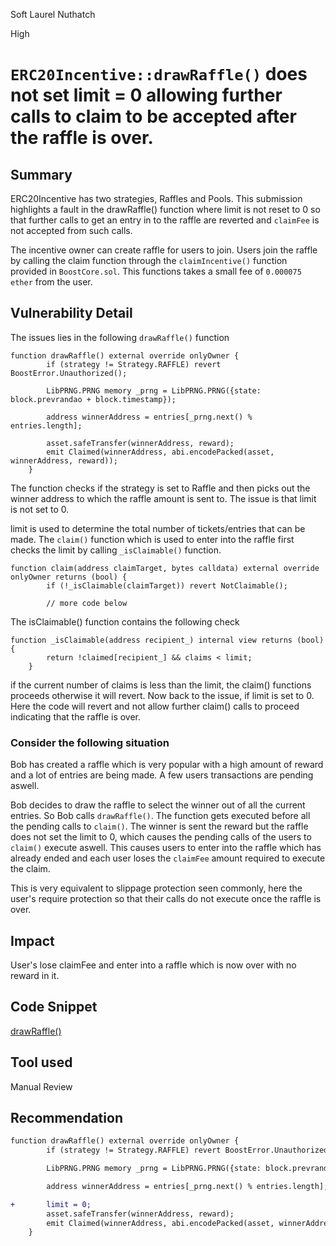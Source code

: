 Soft Laurel Nuthatch

High

# `ERC20Incentive::drawRaffle()` does not set limit = 0 allowing further calls to claim to be accepted after the raffle is over.

## Summary

ERC20Incentive has two strategies, Raffles and Pools. This submission highlights a fault in the drawRaffle() function where limit is not reset to 0 so that further calls to get an entry in to the raffle are reverted and `claimFee` is not accepted from such calls.

The incentive owner can create raffle for users to join. Users join the raffle by calling the claim function through the `claimIncentive()` function provided in `BoostCore.sol`. This functions takes a small fee of `0.000075 ether` from the user. 

## Vulnerability Detail

The issues lies in the following `drawRaffle()` function

```solidity
function drawRaffle() external override onlyOwner {
        if (strategy != Strategy.RAFFLE) revert BoostError.Unauthorized();

        LibPRNG.PRNG memory _prng = LibPRNG.PRNG({state: block.prevrandao + block.timestamp});

        address winnerAddress = entries[_prng.next() % entries.length];

        asset.safeTransfer(winnerAddress, reward);
        emit Claimed(winnerAddress, abi.encodePacked(asset, winnerAddress, reward));
    }
```

The function checks if the strategy is set to Raffle and then picks out the winner address to which the raffle amount is sent to. The issue is that limit is not set to 0. 

limit is used to determine the total number of tickets/entries that can be made. The `claim()` function which is used to enter into the raffle first checks the limit by calling `_isClaimable()` function.

```solidity
function claim(address claimTarget, bytes calldata) external override onlyOwner returns (bool) {
        if (!_isClaimable(claimTarget)) revert NotClaimable();
        
        // more code below
```

The isClaimable() function contains the following check

```solidity
function _isClaimable(address recipient_) internal view returns (bool) {
        return !claimed[recipient_] && claims < limit;
    }
```

if the current number of claims is less than the limit, the claim() functions proceeds otherwise it will revert. Now back to the issue, if limit is set to 0. Here the code will revert and not allow further claim() calls to proceed indicating that the raffle is over.

### Consider the following situation

Bob has created a raffle which is very popular with a high amount of reward and a lot of entries are being made. A few users transactions are pending aswell.

Bob decides to draw the raffle to select the winner out of all the current entries. So Bob calls `drawRaffle()`. The function gets executed before all the pending calls to `claim()`. The winner is sent the reward but the raffle does not set the limit to 0, which causes the pending calls of the users to `claim()` execute aswell. This causes users to enter into the raffle which has already ended and each user loses the `claimFee` amount required to execute the claim.

This is very equivalent to slippage protection seen commonly, here the user's require protection so that their calls do not execute once the raffle is over.

## Impact

User's lose claimFee and enter into a raffle which is now over with no reward in it.

## Code Snippet

[drawRaffle()](https://github.com/sherlock-audit/2024-06-boost-aa-wallet/blob/main/boost-protocol/packages/evm/contracts/incentives/ERC20Incentive.sol#L137-L146)

## Tool used

Manual Review

## Recommendation

```diff
function drawRaffle() external override onlyOwner {
        if (strategy != Strategy.RAFFLE) revert BoostError.Unauthorized();

        LibPRNG.PRNG memory _prng = LibPRNG.PRNG({state: block.prevrandao + block.timestamp});

        address winnerAddress = entries[_prng.next() % entries.length];

+       limit = 0;
        asset.safeTransfer(winnerAddress, reward);
        emit Claimed(winnerAddress, abi.encodePacked(asset, winnerAddress, reward));
    }
```
